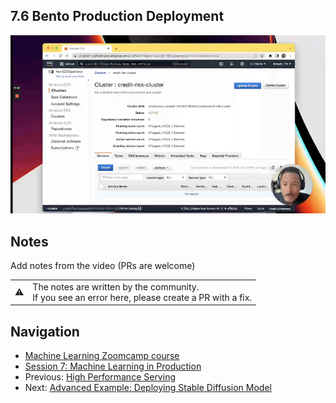 ## 7.6 Bento Production Deployment

<img src="images/thumbnail-7-06.png">

## Notes

Add notes from the video (PRs are welcome)


<table>
   <tr>
      <td>⚠️</td>
      <td>
         The notes are written by the community. <br>
         If you see an error here, please create a PR with a fix.
      </td>
   </tr>
</table>


## Navigation

* [Machine Learning Zoomcamp course](../)
* [Session 7: Machine Learning in Production](./)
* Previous: [High Performance Serving](05-high-performance-serving.md)
* Next: [Advanced Example: Deploying Stable Diffusion Model](07-advanced-deployment-stable-diffusion.md)